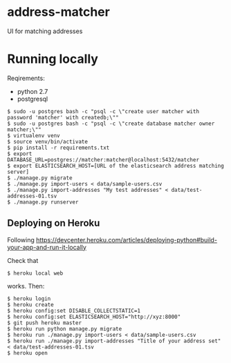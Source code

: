 # address-matcher
UI for matching addresses


# Running locally

Reqirements:
- python 2.7
- postgresql

```
$ sudo -u postgres bash -c "psql -c \"create user matcher with password 'matcher' with createdb;\""
$ sudo -u postgres bash -c "psql -c \"create database matcher owner matcher;\""
$ virtualenv venv
$ source venv/bin/activate
$ pip install -r requirements.txt
$ export DATABASE_URL=postgres://matcher:matcher@localhost:5432/matcher
$ export ELASTICSEARCH_HOST=[URL of the elasticsearch address matching server]
$ ./manage.py migrate
$ ./manage.py import-users < data/sample-users.csv
$ ./manage.py import-addresses "My test addresses" < data/test-addresses-01.tsv
$ ./manage.py runserver
```

## Deploying on Heroku

Following https://devcenter.heroku.com/articles/deploying-python#build-your-app-and-run-it-locally

Check that
```
$ heroku local web
```
works. Then:
```
$ heroku login
$ heroku create
$ heroku config:set DISABLE_COLLECTSTATIC=1
$ heroku config:set ELASTICSEARCH_HOST="http://xyz:8000"
$ git push heroku master
$ heroku run python manage.py migrate
$ heroku run ./manage.py import-users < data/sample-users.csv
$ heroku run ./manage.py import-addresses "Title of your address set" < data/test-addresses-01.tsv
$ heroku open
```
